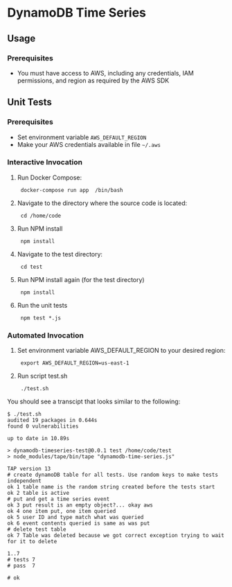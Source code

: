 # DynamoDB Time Series

## Usage


### Prerequisites
* You must have access to AWS, including any credentials, IAM permissions, and region as required by the AWS SDK


## Unit Tests

### Prerequisites
* Set environment variable `AWS_DEFAULT_REGION`
* Make your AWS credentials available in file `~/.aws`


### Interactive Invocation
1. Run Docker Compose:

        docker-compose run app  /bin/bash
        
1. Navigate to the directory where the source code is located:

        cd /home/code       

1. Run NPM install

        npm install
        
1. Navigate to the test directory:

        cd test
        
1. Run NPM install again (for the test directory)

        npm install
        
1. Run the unit tests

        npm test *.js


### Automated Invocation

1. Set environment variable AWS_DEFAULT_REGION to your desired region:

        export AWS_DEFAULT_REGION=us-east-1
        
1. Run script test.sh

        ./test.sh
        
You should see a transcipt that looks similar to the following:

```
$ ./test.sh
audited 19 packages in 0.644s
found 0 vulnerabilities

up to date in 10.89s

> dynamodb-timeseries-test@0.0.1 test /home/code/test
> node_modules/tape/bin/tape "dynamodb-time-series.js"

TAP version 13
# create dynamoDB table for all tests. Use random keys to make tests independent
ok 1 table name is the random string created before the tests start
ok 2 table is active
# put and get a time series event
ok 3 put result is an empty object?... okay aws
ok 4 one item put, one item queried
ok 5 user ID and type match what was queried
ok 6 event contents queried is same as was put
# delete test table
ok 7 Table was deleted because we got correct exception trying to wait for it to delete

1..7
# tests 7
# pass  7

# ok
```        